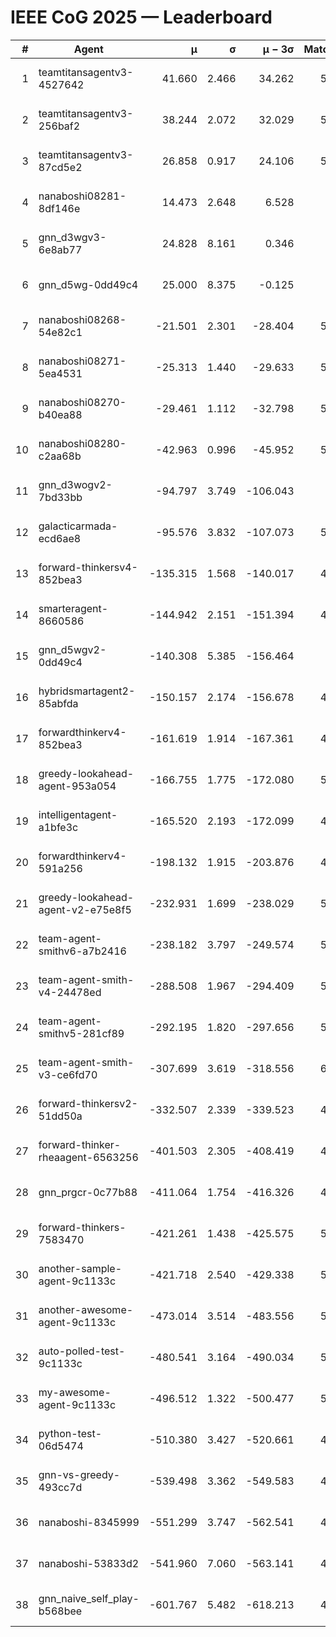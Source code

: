 # IEEE CoG 2025 — Leaderboard

| # | Agent | μ | σ | μ − 3σ | Matches | Updated |
|---:|---|---:|---:|---:|---:|---|
| 1 | teamtitansagentv3-4527642 | 41.660 | 2.466 | 34.262 | 5556 | 2025-08-30 01:01 |
| 2 | teamtitansagentv3-256baf2 | 38.244 | 2.072 | 32.029 | 5616 | 2025-08-30 01:01 |
| 3 | teamtitansagentv3-87cd5e2 | 26.858 | 0.917 | 24.106 | 5000 | 2025-08-30 01:01 |
| 4 | nanaboshi08281-8df146e | 14.473 | 2.648 | 6.528 | 206 | 2025-08-30 01:01 |
| 5 | gnn_d3wgv3-6e8ab77 | 24.828 | 8.161 | 0.346 | 118 | 2025-08-30 01:01 |
| 6 | gnn_d5wg-0dd49c4 | 25.000 | 8.375 | -0.125 | 100 | 2025-08-30 01:01 |
| 7 | nanaboshi08268-54e82c1 | -21.501 | 2.301 | -28.404 | 5200 | 2025-08-30 01:01 |
| 8 | nanaboshi08271-5ea4531 | -25.313 | 1.440 | -29.633 | 5658 | 2025-08-30 01:01 |
| 9 | nanaboshi08270-b40ea88 | -29.461 | 1.112 | -32.798 | 5420 | 2025-08-30 01:01 |
| 10 | nanaboshi08280-c2aa68b | -42.963 | 0.996 | -45.952 | 5098 | 2025-08-30 01:01 |
| 11 | gnn_d3wogv2-7bd33bb | -94.797 | 3.749 | -106.043 | 224 | 2025-08-30 01:01 |
| 12 | galacticarmada-ecd6ae8 | -95.576 | 3.832 | -107.073 | 5220 | 2025-08-30 01:01 |
| 13 | forward-thinkersv4-852bea3 | -135.315 | 1.568 | -140.017 | 4335 | 2025-08-30 01:01 |
| 14 | smarteragent-8660586 | -144.942 | 2.151 | -151.394 | 4191 | 2025-08-30 01:01 |
| 15 | gnn_d5wgv2-0dd49c4 | -140.308 | 5.385 | -156.464 | 180 | 2025-08-30 01:01 |
| 16 | hybridsmartagent2-85abfda | -150.157 | 2.174 | -156.678 | 4626 | 2025-08-30 01:01 |
| 17 | forwardthinkerv4-852bea3 | -161.619 | 1.914 | -167.361 | 4318 | 2025-08-30 01:01 |
| 18 | greedy-lookahead-agent-953a054 | -166.755 | 1.775 | -172.080 | 5050 | 2025-08-30 01:01 |
| 19 | intelligentagent-a1bfe3c | -165.520 | 2.193 | -172.099 | 4727 | 2025-08-30 01:01 |
| 20 | forwardthinkerv4-591a256 | -198.132 | 1.915 | -203.876 | 4657 | 2025-08-30 01:01 |
| 21 | greedy-lookahead-agent-v2-e75e8f5 | -232.931 | 1.699 | -238.029 | 5262 | 2025-08-30 01:01 |
| 22 | team-agent-smithv6-a7b2416 | -238.182 | 3.797 | -249.574 | 5660 | 2025-08-30 01:01 |
| 23 | team-agent-smith-v4-24478ed | -288.508 | 1.967 | -294.409 | 5018 | 2025-08-30 01:01 |
| 24 | team-agent-smithv5-281cf89 | -292.195 | 1.820 | -297.656 | 5480 | 2025-08-30 01:01 |
| 25 | team-agent-smith-v3-ce6fd70 | -307.699 | 3.619 | -318.556 | 6118 | 2025-08-30 01:01 |
| 26 | forward-thinkersv2-51dd50a | -332.507 | 2.339 | -339.523 | 4968 | 2025-08-30 01:01 |
| 27 | forward-thinker-rheaagent-6563256 | -401.503 | 2.305 | -408.419 | 4508 | 2025-08-30 01:01 |
| 28 | gnn_prgcr-0c77b88 | -411.064 | 1.754 | -416.326 | 4950 | 2025-08-30 01:01 |
| 29 | forward-thinkers-7583470 | -421.261 | 1.438 | -425.575 | 5540 | 2025-08-30 01:01 |
| 30 | another-sample-agent-9c1133c | -421.718 | 2.540 | -429.338 | 5520 | 2025-08-30 01:01 |
| 31 | another-awesome-agent-9c1133c | -473.014 | 3.514 | -483.556 | 5040 | 2025-08-30 01:01 |
| 32 | auto-polled-test-9c1133c | -480.541 | 3.164 | -490.034 | 5260 | 2025-08-30 01:01 |
| 33 | my-awesome-agent-9c1133c | -496.512 | 1.322 | -500.477 | 5580 | 2025-08-30 01:01 |
| 34 | python-test-06d5474 | -510.380 | 3.427 | -520.661 | 4540 | 2025-08-30 01:01 |
| 35 | gnn-vs-greedy-493cc7d | -539.498 | 3.362 | -549.583 | 4200 | 2025-08-30 01:01 |
| 36 | nanaboshi-8345999 | -551.299 | 3.747 | -562.541 | 4610 | 2025-08-30 01:01 |
| 37 | nanaboshi-53833d2 | -541.960 | 7.060 | -563.141 | 4000 | 2025-08-30 01:01 |
| 38 | gnn_naive_self_play-b568bee | -601.767 | 5.482 | -618.213 | 4560 | 2025-08-30 01:01 |
